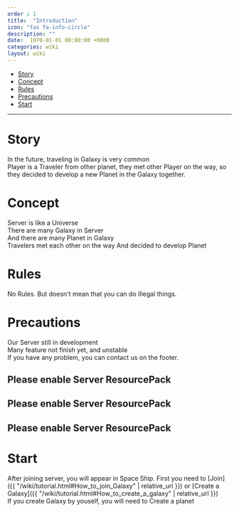 ```yaml
---
order : 1
title:  "Introduction"
icon: "fas fa-info-circle"
description: ""
date:  1970-01-01 00:00:00 +0000
categories: wiki
layout: wiki
---
```


- [Story](#story)
- [Concept](#concept)
- [Rules](#rules)
- [Precautions](#precautions)
- [Start](#start)

---

# Story

In the future, traveling in Galaxy is very common  
Player is a Traveler from other planet, they met other Player on the way, so they decided to develop a new Planet in the Galaxy together.

# Concept

Server is like a Universe  
There are many Galaxy in Server  
And there are many Planet in Galaxy  
Travelers met each other on the way
And decided to develop Planet

# Rules

No Rules.
But doesn't mean that you can do Illegal things.

# Precautions

Our Server still in development  
Many feature not finish yet, and unstable  
If you have any problem, you can contact us on the footer.

## Please enable Server ResourcePack

## Please enable Server ResourcePack

## Please enable Server ResourcePack

# Start

After joining server, you will appear in Space Ship.
First you need to [Join]({{ "/wiki/tutorial.html#How_to_join_Galaxy" | relative_url }}) or [Create a Galaxy]({{ "/wiki/tutorial.html#How_to_create_a_galaxy" | relative_url }})  
If you create Galaxy by youself, you will need to Create a planet

